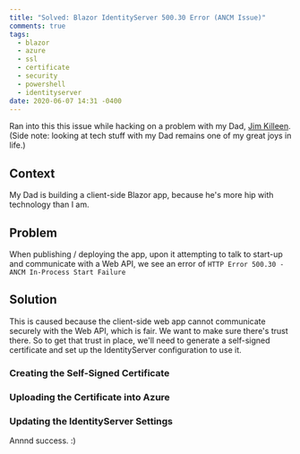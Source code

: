 ```yaml
---
title: "Solved: Blazor IdentityServer 500.30 Error (ANCM Issue)"
comments: true
tags:
  - blazor
  - azure
  - ssl
  - certificate
  - security
  - powershell
  - identityserver
date: 2020-06-07 14:31 -0400
---
```

Ran into this this issue while hacking on a problem with my Dad, [Jim Killeen](https://twitter.com/JimK_). (Side note: looking at tech stuff with my Dad remains one of my great joys in life.) 

## Context

My Dad is building a client-side Blazor app, because he's more hip with technology than I am.

## Problem

When publishing / deploying the app, upon it attempting to talk to start-up and communicate with a Web API, we see an error of `HTTP Error 500.30 - ANCM In-Process Start Failure`

## Solution

This is caused because the client-side web app cannot communicate securely with the Web API, which is fair. We want to make sure there's trust there. So to get that trust in place, we'll need to generate a self-signed certificate and set up the IdentityServer configuration to use it.

### Creating the Self-Signed Certificate

### Uploading the Certificate into Azure

### Updating the IdentityServer Settings



Annnd success. :) 
